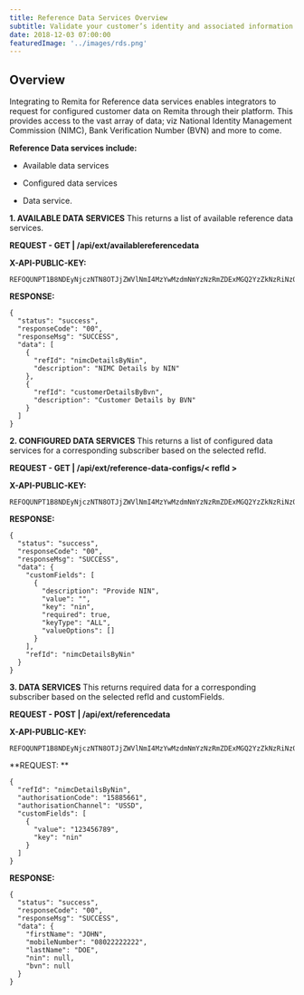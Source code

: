 ```yaml
---
title: Reference Data Services Overview
subtitle: Validate your customer’s identity and associated information in an automated manner.
date: 2018-12-03 07:00:00
featuredImage: '../images/rds.png'
---
```


## Overview

Integrating to Remita for Reference data services enables integrators to request for configured customer data on Remita through their platform. This provides access to the vast array of data; viz National Identity Management Commission (NIMC), Bank Verification Number (BVN) and more to come.

**Reference Data services include:**

* Available data services

* Configured data services

* Data service.


**1. AVAILABLE DATA SERVICES**
This returns a list of available reference data services.

**REQUEST - GET | /api/ext/availablereferencedata**

**X-API-PUBLIC-KEY:**

```
REFOQUNPT1B8NDEyNjczNTN8OTJjZWVlNmI4MzYwMzdmNmYzNzRmZDExMGQ2YzZkNzRiNzQ0ZTE2ZTU0OTdkNjlkNzA1YTc3NWE0N2ViZDIxZjBmYTgzMGRmNTQzYjljMmQyNmU4MGE0MDQ0ZjE5YmE4MjU4YzU0MGQ4YTFhNDZmZDMwMzZiMTllNTk5NmJjMTM=

```

**RESPONSE:**

```
{
  "status": "success",
  "responseCode": "00",
  "responseMsg": "SUCCESS",
  "data": [
    {
      "refId": "nimcDetailsByNin",
      "description": "NIMC Details by NIN"
    },
    {
      "refId": "customerDetailsByBvn",
      "description": "Customer Details by BVN"
    }
  ]
}

```

**2. CONFIGURED DATA SERVICES**
This returns a list of configured data services for a corresponding subscriber based on the selected refId.

**REQUEST - GET |  /api/ext/reference-data-configs/< refId >**

**X-API-PUBLIC-KEY:**

```
REFOQUNPT1B8NDEyNjczNTN8OTJjZWVlNmI4MzYwMzdmNmYzNzRmZDExMGQ2YzZkNzRiNzQ0ZTE2ZTU0OTdkNjlkNzA1YTc3NWE0N2ViZDIxZjBmYTgzMGRmNTQzYjljMmQyNmU4MGE0MDQ0ZjE5YmE4MjU4YzU0MGQ4YTFhNDZmZDMwMzZiMTllNTk5NmJjMTM=

```

**RESPONSE:**

```
{
  "status": "success",
  "responseCode": "00",
  "responseMsg": "SUCCESS",
  "data": {
    "customFields": [
      {
        "description": "Provide NIN",
        "value": "",
        "key": "nin",
        "required": true,
        "keyType": "ALL",
        "valueOptions": []
      }
    ],
    "refId": "nimcDetailsByNin"
  }
}

```


**3. DATA SERVICES**
This returns required data for a corresponding subscriber based on the selected refId and customFields.

**REQUEST - POST |  /api/ext/referencedata**

**X-API-PUBLIC-KEY:**

```
REFOQUNPT1B8NDEyNjczNTN8OTJjZWVlNmI4MzYwMzdmNmYzNzRmZDExMGQ2YzZkNzRiNzQ0ZTE2ZTU0OTdkNjlkNzA1YTc3NWE0N2ViZDIxZjBmYTgzMGRmNTQzYjljMmQyNmU4MGE0MDQ0ZjE5YmE4MjU4YzU0MGQ4YTFhNDZmZDMwMzZiMTllNTk5NmJjMTM=

```
**REQUEST: **
```
{
  "refId": "nimcDetailsByNin",
  "authorisationCode": "15885661",
  "authorisationChannel": "USSD",
  "customFields": [
    {
      "value": "123456789",
      "key": "nin"
    }
  ]
}

```
**RESPONSE:**

```
{
  "status": "success",
  "responseCode": "00",
  "responseMsg": "SUCCESS",
  "data": {
    "firstName": "JOHN",
    "mobileNumber": "08022222222",
    "lastName": "DOE",
    "nin": null,
    "bvn": null
  }
}

```
